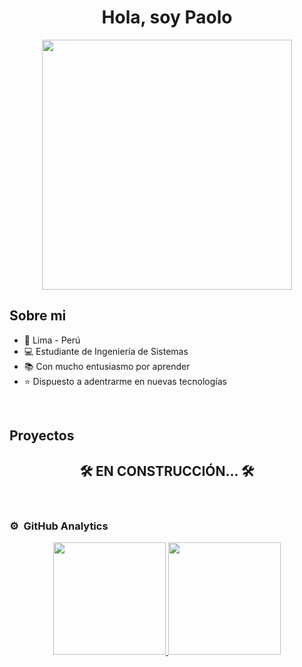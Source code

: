<div align="center">
    <h1 align="center">Hola, soy Paolo</h1>
</div>
<div align="center">
    <img src="https://www.startechup.com/wp-content/uploads/code-1076536_1280.jpg" height="400" align="center">
</div>

## Sobre mi
- 🦙 Lima - Perú
- 💻 Estudiante de Ingeniería de Sistemas
- 📚 Con mucho entusiasmo por aprender
- ⭐ Dispuesto a adentrarme en nuevas tecnologías
<br>

## Proyectos
<div align="center">
    <h2 align="center">🛠 EN CONSTRUCCIÓN... 🛠</h2>
</div>
<br>

### ⚙️ &nbsp;GitHub Analytics
<p align="center">
    <a href="https://github.com/FerSo22">
        <img height="180em" src="https://github-readme-stats-eight-theta.vercel.app/api?username=FerSo22&show_icons=true&theme=algolia&include_all_commits=true&count_private=true">
        <img height="180em" src="https://github-readme-stats-eight-theta.vercel.app/api/top-langs/?username=FerSo22&layout=compact&langs_count=8&theme=algolia">
    </a>
</p>
<br>
